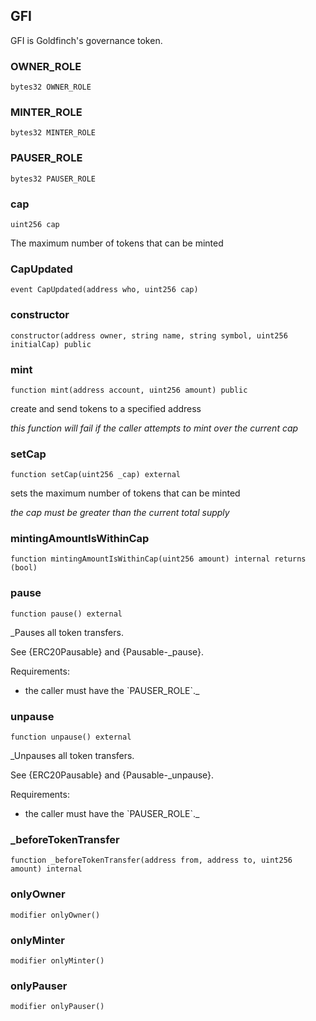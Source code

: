 ## GFI

GFI is Goldfinch&#x27;s governance token.

### OWNER_ROLE

```solidity
bytes32 OWNER_ROLE
```

### MINTER_ROLE

```solidity
bytes32 MINTER_ROLE
```

### PAUSER_ROLE

```solidity
bytes32 PAUSER_ROLE
```

### cap

```solidity
uint256 cap
```

The maximum number of tokens that can be minted

### CapUpdated

```solidity
event CapUpdated(address who, uint256 cap)
```

### constructor

```solidity
constructor(address owner, string name, string symbol, uint256 initialCap) public
```

### mint

```solidity
function mint(address account, uint256 amount) public
```

create and send tokens to a specified address

_this function will fail if the caller attempts to mint over the current cap_

### setCap

```solidity
function setCap(uint256 _cap) external
```

sets the maximum number of tokens that can be minted

_the cap must be greater than the current total supply_

### mintingAmountIsWithinCap

```solidity
function mintingAmountIsWithinCap(uint256 amount) internal returns (bool)
```

### pause

```solidity
function pause() external
```

_Pauses all token transfers.

See {ERC20Pausable} and {Pausable-_pause}.

Requirements:

- the caller must have the &#x60;PAUSER_ROLE&#x60;._

### unpause

```solidity
function unpause() external
```

_Unpauses all token transfers.

See {ERC20Pausable} and {Pausable-_unpause}.

Requirements:

- the caller must have the &#x60;PAUSER_ROLE&#x60;._

### _beforeTokenTransfer

```solidity
function _beforeTokenTransfer(address from, address to, uint256 amount) internal
```

### onlyOwner

```solidity
modifier onlyOwner()
```

### onlyMinter

```solidity
modifier onlyMinter()
```

### onlyPauser

```solidity
modifier onlyPauser()
```


